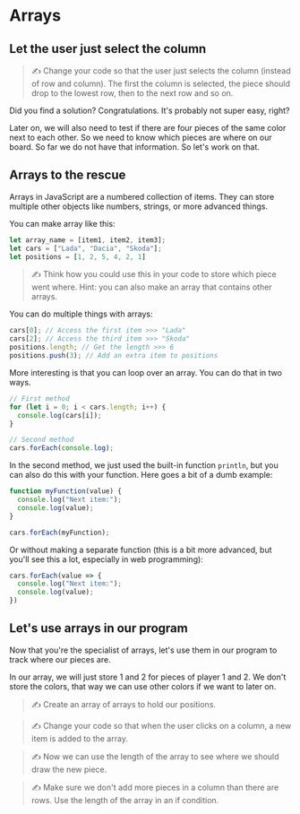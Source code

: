 # Arrays


## Let the user just select the column


> ✍️ Change your code so that the user just selects the column (instead of row and column). The first the column is selected, the piece should drop to the lowest row, then to the next row and so on.

Did you find a solution? Congratulations. It's probably not super easy, right?

Later on, we will also need to test if there are four pieces of the same color next to each other. So we need to know which pieces are where on our board. So far we do not have that information. So let's work on that.

## Arrays to the rescue

Arrays in JavaScript are a numbered collection of items. They can store multiple other objects like numbers, strings, or more advanced things.

You can make array like this:

```js
let array_name = [item1, item2, item3];
let cars = ["Lada", "Dacia", "Skoda"];
let positions = [1, 2, 5, 4, 2, 1]
```

> ✍️ Think how you could use this in your code to store which piece went where. Hint: you can also make an array that contains other arrays.

You can do multiple things with arrays:

```js
cars[0]; // Access the first item >>> "Lada"
cars[2]; // Access the third item >>> "Skoda"
positions.length; // Get the length >>> 6
positions.push(3); // Add an extra item to positions
```

More interesting is that you can loop over an array. You can do that in two ways.

```js
// First method
for (let i = 0; i < cars.length; i++) {
  console.log(cars[i]);
}

// Second method
cars.forEach(console.log);
```

In the second method, we just used the built-in function `println`, but you can also do this with your function. Here goes a bit of a dumb example:

```js
function myFunction(value) {
  console.log("Next item:");
  console.log(value);
}

cars.forEach(myFunction);
```

Or without making a separate function (this is a bit more advanced, but you'll see this a lot, especially in web programming):

```js
cars.forEach(value => {
  console.log("Next item:");
  console.log(value);
})
```

## Let's use arrays in our program

Now that you're the specialist of arrays, let's use them in our program to track where our pieces are.

In our array, we will just store 1 and 2 for pieces of player 1 and 2. We don't store the colors, that way we can use other colors if we want to later on.

> ✍️ Create an array of arrays to hold our positions.

> ✍️ Change your code so that when the user clicks on a column, a new item is added to the array.

> ✍️ Now we can use the length of the array to see where we should draw the new piece.

> ✍️ Make sure we don't add more pieces in a column than there are rows. Use the length of the array in an if condition.
